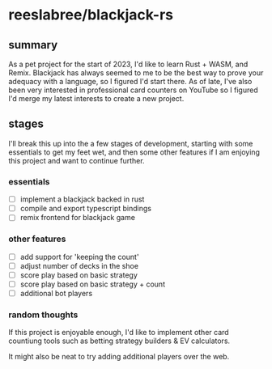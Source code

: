 # reeslabree/blackjack-rs

## summary
As a pet project for the start of 2023, I'd like to learn Rust + WASM, and Remix. Blackjack has always seemed to me to be the best way to prove your adequacy with a language, so I figured I'd start there. As of late, I've also been very interested in professional card counters on YouTube so I figured I'd merge my latest interests to create a new project.

## stages
I'll break this up into the a few stages of development, starting with some essentials to get my feet wet, and then some other features if I am enjoying this project and want to continue further.

### essentials
- [ ] implement a blackjack backed in rust
- [ ] compile and export typescript bindings
- [ ] remix frontend for blackjack game

### other features
- [ ] add support for 'keeping the count'
- [ ] adjust number of decks in the shoe
- [ ] score play based on basic strategy
- [ ] score play based on basic strategy + count
- [ ] additional bot players

### random thoughts
If this project is enjoyable enough, I'd like to implement other card countiung tools such as betting strategy builders & EV calculators.

It might also be neat to try adding additional players over the web.

